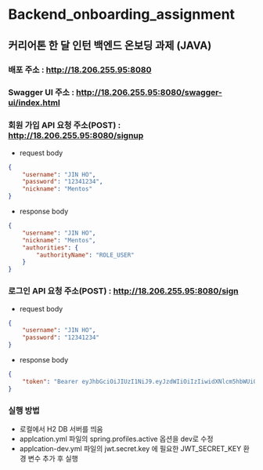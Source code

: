 # Backend_onboarding_assignment
## 커리어톤 한 달 인턴 백엔드 온보딩 과제 (JAVA)

### 배포 주소 : http://18.206.255.95:8080

### Swagger UI 주소 : http://18.206.255.95:8080/swagger-ui/index.html

### 회원 가입 API 요청 주소(POST) : http://18.206.255.95:8080/signup
- request body
```json
{
	"username": "JIN HO",
	"password": "12341234",
	"nickname": "Mentos"
}
```

- response body
```json
{
    "username": "JIN HO",
    "nickname": "Mentos",
    "authorities": {
        "authorityName": "ROLE_USER"
    }
}
```

### 로그인 API 요청 주소(POST) : http://18.206.255.95:8080/sign
- request body
```json
{
	"username": "JIN HO",
	"password": "12341234"
}
```

- response body
```json
{
    "token": "Bearer eyJhbGciOiJIUzI1NiJ9.eyJzdWIiOiIzIiwidXNlcm5hbWUiOiJKSU4gSE8iLCJyb2xlIjp7ImF1dGhvcml0eU5hbWUiOiJST0xFX1VTRVIifSwiZXhwIjoxNzMxMTU4OTM0LCJpYXQiOjE3MzExNTUzMzR9.cqYcF4zxTeEibhOOg91c_Mp8f3p18FEKpsb5Z7Brx44"
}
```

### 실행 방법
- 로컬에서 H2 DB 서버를 띄움
- applcation.yml 파일의 spring.profiles.active 옵션을 dev로 수정
- applcation-dev.yml 파일의 jwt.secret.key 에 필요한 JWT_SECRET_KEY 환경 변수 추가 후 실행
